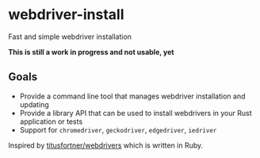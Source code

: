 # webdriver-install

Fast and simple webdriver installation

**This is still a work in progress and not usable, yet**

## Goals

* Provide a command line tool that manages webdriver installation and updating
* Provide a library API that can be used to install webdrivers in your Rust
  application or tests
* Support for `chromedriver`, `geckodriver`, `edgedriver`, `iedriver`

Inspired by [titusfortner/webdrivers](https://github.com/titusfortner/webdrivers/) which is written in Ruby.
